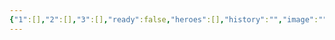 ```yaml
---
{"1":[],"2":[],"3":[],"ready":false,"heroes":[],"history":"","image":"","images":[],"features":[],"appearance":[],"terms":[],"dg-publish":true,"permalink":"/tabliczy/biblejskie-syuzhety/rozhdestvo-hristovo-i-poklonenie-volhvov/","dgPassFrontmatter":true}
---
```



